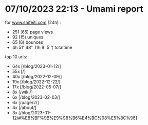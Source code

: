 # 07/10/2023 22:13 - Umami report
for www.shifeiti.com [24h] :

 - 251 (65) page views
 - 92 (15) uniques
 - 65 (8) bounces
 - 4h 51' 48'' (1h 8' 5'') totaltime


top 10 urls:
 - 64x [/blog/2023-01-12/]
 - 55x [/]
 - 40x [/blog/2022-12-09/]
 - 19x [/blog/2022-12-22/]
 - 17x [/blog/2022-05-07/]
 - 8x [/wiki/]
 - 6x [/blog/2023-02-03/]
 - 6x [/page/2/]
 - 4x [/about/]
 - 3x [/blog/2023-01-12/#%E8%BF%9B%E9%98%B6%E4%BC%98%E5%8C%96]


